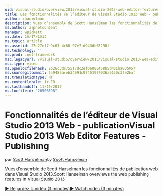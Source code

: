 ```yaml
---
uid: visual-studio/overview/2013/visual-studio-2013-web-editor-features-publishing
title: Les fonctionnalités de l’éditeur de Visual Studio 2013 Web - publication | Documents Microsoft
author: shanselman
description: Vues d’ensemble de Scott Hanselman les fonctionnalités de publication web dans Visual Studio 2013.
ms.author: aspnetcontent
manager: wpickett
ms.date: 10/17/2013
ms.topic: article
ms.assetid: 27e27ef7-9c63-4e68-97e7-d943db68290f
ms.technology: ''
ms.prod: .net-framework
msc.legacyurl: /visual-studio/overview/2013/visual-studio-2013-web-editor-features-publishing
msc.type: video
ms.openlocfilehash: 8b26c3dd755f7dc2ef66003468b5d401ba035957
ms.sourcegitcommit: 9a9483aceb34591c97451997036a9120c3fe2baf
ms.translationtype: MT
ms.contentlocale: fr-FR
ms.lasthandoff: 11/10/2017
ms.locfileid: "26506598"
---
```

<a name="visual-studio-2013-web-editor-features---publishing"></a><span data-ttu-id="0145d-103">Fonctionnalités de l’éditeur de Visual Studio 2013 Web - publication</span><span class="sxs-lookup"><span data-stu-id="0145d-103">Visual Studio 2013 Web Editor Features - Publishing</span></span>
====================
<span data-ttu-id="0145d-104">par [Scott Hanselman](https://github.com/shanselman)</span><span class="sxs-lookup"><span data-stu-id="0145d-104">by [Scott Hanselman](https://github.com/shanselman)</span></span>

<span data-ttu-id="0145d-105">Vues d’ensemble de Scott Hanselman les fonctionnalités de publication web dans Visual Studio 2013.</span><span class="sxs-lookup"><span data-stu-id="0145d-105">Scott Hanselman overviews the web publishing features in Visual Studio 2013.</span></span>

[<span data-ttu-id="0145d-106">&#9654; Regardez la vidéo (3 minutes)</span><span class="sxs-lookup"><span data-stu-id="0145d-106">&#9654; Watch video (3 minutes)</span></span>](https://channel9.msdn.com/Blogs/ASP-NET-Site-Videos/visual-studio-2013-web-editor-features-publishing)
